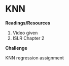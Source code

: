 # KNN

**Readings/Resources**

1) Video given
2) ISLR Chapter 2

**Challenge**

KNN regression assignment

